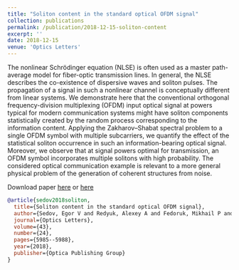 ```yaml
---
title: "Soliton content in the standard optical OFDM signal"
collection: publications
permalink: /publication/2018-12-15-soliton-content
excerpt: ''
date: 2018-12-15
venue: 'Optics Letters'
---
```

The nonlinear Schrödinger equation (NLSE) is often used as a 
master path-average model for fiber-optic transmission lines. 
In general, the NLSE describes the co-existence of dispersive waves and soliton pulses. 
The propagation of a signal in such a nonlinear channel is conceptually different 
from linear systems. 
We demonstrate here that the conventional orthogonal frequency-division multiplexing (OFDM) 
input optical signal at powers typical for modern communication systems 
might have soliton components statistically created by the random process 
corresponding to the information content. Applying the Zakharov–Shabat 
spectral problem to a single OFDM symbol with multiple subcarriers, we 
quantify the effect of the statistical soliton occurrence in such an information-bearing optical signal. 
Moreover, we observe that at signal powers optimal for transmission, an OFDM symbol 
incorporates multiple solitons with high probability. The considered optical communication example 
is relevant to a more general physical problem of the generation of coherent structures from noise.

Download paper [here](http://esf0.github.io/files/publication/soliton_content.pdf)
or [here](https://www.osapublishing.org/ol/abstract.cfm?uri=ol-43-24-5985)

```bibtex
@article{sedov2018soliton,
  title={Soliton content in the standard optical OFDM signal},
  author={Sedov, Egor V and Redyuk, Alexey A and Fedoruk, Mikhail P and Gelash, Andrey A and Frumin, Leonid L and Turitsyn, Sergey K},
  journal={Optics Letters},
  volume={43},
  number={24},
  pages={5985--5988},
  year={2018},
  publisher={Optica Publishing Group}
}
```